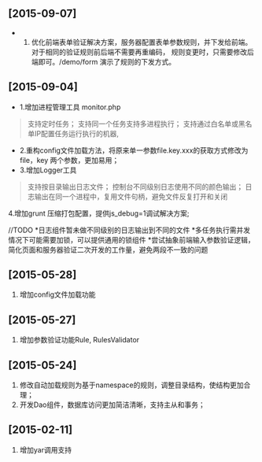 ## [2015-09-07]
* 1. 优化前端表单验证解决方案，服务器配置表单参数规则，并下发给前端。对于相同的验证规则前后端不需要再重编码，
   规则变更时，只需要修改后端即可。/demo/form 演示了规则的下发方式。

## [2015-09-04]
* 1.增加进程管理工具 monitor.php 
> 支持定时任务；
> 支持同一个任务支持多进程执行；
> 支持通过白名单或黑名单IP配置任务运行执行的机器, 
    
    
* 2.重构config文件加载方法，将原来单一参数file.key.xxx的获取方式修改为file，key 两个参数，更加易用；
* 3.增加Logger工具
> 支持按目录输出日志文件；
> 控制台不同级别日志使用不同的颜色输出；
> 日志输出在同一个进程中，复用文件句柄，避免文件反复打开和关闭

4.增加grunt 压缩打包配置，提供js_debug=1调试解决方案;
     
//TODO 
    *日志组件暂未做不同级别的日志输出到不同的文件
    *多任务执行需并发情况下可能需要加锁，可以提供通用的锁组件
    *尝试抽象前端输入参数验证逻辑，简化页面和服务器验证二次开发的工作量，避免两段不一致的问题
    
## [2015-05-28]
1. 增加config文件加载功能

## [2015-05-27]
1. 增加参数验证功能Rule, RulesValidator


## [2015-05-24]
1. 修改自动加载规则为基于namespace的规则，调整目录结构，使结构更加合理；
2. 开发Dao组件，数据库访问更加简洁清晰，支持主从和事务；

## [2015-02-11]
1. 增加yar调用支持